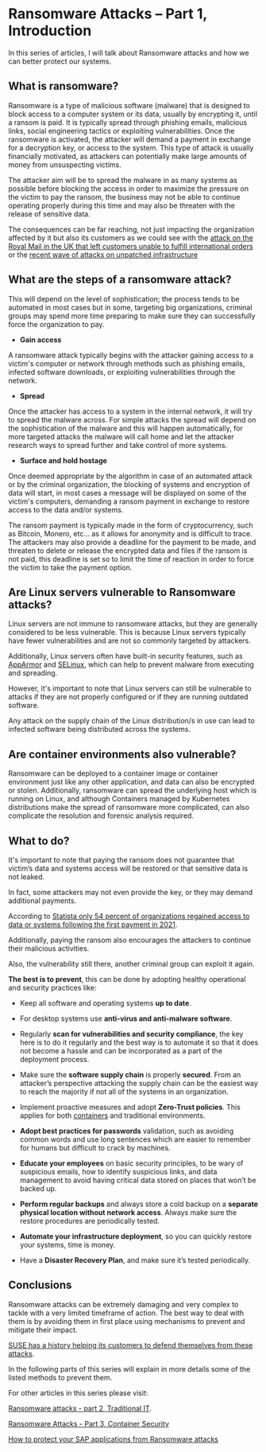 # Ransomware Attacks – Part 1, Introduction

In this series of articles, I will talk about Ransomware attacks and how we can better protect our systems.

## What is ransomware?

Ransomware is a type of malicious software (malware) that is designed to block access to a computer system or its data, usually by encrypting it, until a ransom is paid. It is typically spread through phishing emails, malicious links, social engineering tactics or exploiting vulnerabilities. Once the ransomware is activated, the attacker will demand a payment in exchange for a decryption key, or access to the system. This type of attack is usually financially motivated, as attackers can potentially make large amounts of money from unsuspecting victims.

The attacker aim will be to spread the malware in as many systems as possible before blocking the access in order to maximize the pressure on the victim to pay the ransom, the business may not be able to continue operating properly during this time and may also be threaten with the release of sensitive data.

The consequences can be far reaching, not just impacting the organization affected by it but also its customers as we could see with the [attack on the Royal Mail in the UK that left customers unable to fulfill international orders](https://www.bbc.com/news/business-64291272) or the [recent wave of attacks on unpatched infrastructure](https://cybernews.com/news/global-ransomware-attack-targets-vmware-servers/)

## What are the steps of a ransomware attack?

This will depend on the level of sophistication; the process tends to be automated in most cases but in some, targeting big organizations, criminal groups may spend more time preparing to make sure they can successfully force the organization to pay.

- **Gain access**

A ransomware attack typically begins with the attacker gaining access to a victim's computer or network through methods such as phishing emails, infected software downloads, or exploiting vulnerabilities through the network.

- **Spread**

Once the attacker has access to a system in the internal network, it will try to spread the malware across. For simple attacks the spread will depend on the sophistication of the malware and this will happen automatically, for more targeted attacks the malware will call home and let the attacker research ways to spread further and take control of more systems.

- **Surface and hold hostage**

Once deemed appropriate by the algorithm in case of an automated attack or by the criminal organization, the blocking of systems and encryption of data will start, in most cases a message will be displayed on some of the victim's computers, demanding a ransom payment in exchange to restore access to the data and/or systems.

The ransom payment is typically made in the form of cryptocurrency, such as Bitcoin, Monero, etc… as it allows for anonymity and is difficult to trace. The attackers may also provide a deadline for the payment to be made, and threaten to delete or release the encrypted data and files if the ransom is not paid, this deadline is set so to limit the time of reaction in order to force the victim to take the payment option.

## Are Linux servers vulnerable to Ransomware attacks?

Linux servers are not immune to ransomware attacks, but they are generally considered to be less vulnerable. This is because Linux servers typically have fewer vulnerabilities and are not so commonly targeted by attackers.

Additionally, Linux servers often have built-in security features, such as [AppArmor](https://doc.opensuse.org/documentation/leap/security/html/book-security/cha-apparmor-intro.html) and [SELinux](https://doc.opensuse.org/documentation/leap/security/html/book-security/cha-selinux.html), which can help to prevent malware from executing and spreading.

However, it's important to note that Linux servers can still be vulnerable to attacks if they are not properly configured or if they are running outdated software.

Any attack on the supply chain of the Linux distribution/s in use can lead to infected software being distributed across the systems.

## Are container environments also vulnerable?

Ransomware can be deployed to a container image or container environment just like any other application, and data can also be encrypted or stolen. Additionally, ransomware can spread the underlying host which is running on Linux, and although Containers managed by Kubernetes distributions make the spread of ransomware more complicated, can also complicate the resolution and forensic analysis required.

## What to do?

It's important to note that paying the ransom does not guarantee that victim’s data and systems access will be restored or that sensitive data is not leaked.

In fact, some attackers may not even provide the key, or they may demand additional payments.

According to [Statista only 54 percent of organizations regained access to data or systems following the first payment in 2021](https://www.statista.com/statistics/1147471/outcomes-organizations-ransom-payments-it-professionals/).

Additionally, paying the ransom also encourages the attackers to continue their malicious activities.

Also, the vulnerability still there, another criminal group can exploit it again.

**The best is to prevent**, this can be done by adopting healthy operational and security practices like:

- Keep all software and operating systems **up to date**.

- For desktop systems use **anti-virus and anti-malware software**.

- Regularly **scan for vulnerabilities and security compliance**, the key here is to do it regularly and the best way is to automate it so that it does not become a hassle and can be incorporated as a part of the deployment process.

- Make sure the **software supply chain** is properly **secured**. From an attacker’s perspective attacking the supply chain can be the easiest way to reach the majority if not all of the systems in an organization.

- Implement proactive measures and adopt **Zero-Trust policies**. This applies for both [containers](https://www.suse.com/c/another-orchestrated-attack-how-do-i-protect-myself/) and traditional environments.

- **Adopt best practices for passwords** validation, such as avoiding common words and use long sentences which are easier to remember for humans but difficult to crack by machines.

- **Educate your employees** on basic security principles, to be wary of suspicious emails, how to identify suspicious links, and data management to avoid having critical data stored on places that won’t be backed up.

- **Perform regular backups** and always store a cold backup on a **separate physical location without network access**. Always make sure the restore procedures are periodically tested.

- **Automate your infrastructure deployment**, so you can quickly restore your systems, time is money.

- Have a **Disaster Recovery Plan**, and make sure it’s tested periodically.

## Conclusions

Ransomware attacks can be extremely damaging and very complex to tackle with a very limited timeframe of action. The best way to deal with them is by avoiding them in first place using mechanisms to prevent and mitigate their impact.

[SUSE has a history helping its customers to defend themselves from these  attacks](https://www.suse.com/success/grupo-agora/).

In the following parts of this series will explain in more details some of the listed methods to prevent them.

For other articles in this series please visit: 

[Ransomware attacks - part 2, Traditional IT](https://www.suse.com/c/ransomware-attacks-part-2-traditional-it).

[Ransomware Attacks - Part 3, Container Security](https://www.suse.com/c/ransomware-attacks-part-3-kubernetes/)

[How to protect your SAP applications from Ransomware attacks](https://www.suse.com/c/ransomware-attacks-part-4-sap-applications/)